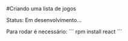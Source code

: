#Criando uma lista de jogos

Status: Em desenvolvimento...

Para rodar é necessário:
´´´
rpm install react
´´´
